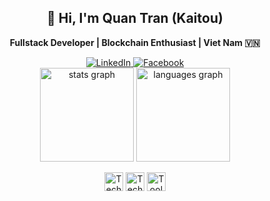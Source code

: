 <div align="center">
  <h2>👋 Hi, I'm Quan Tran (Kaitou)</h2>
  <p><strong>Fullstack Developer | Blockchain Enthusiast | Viet Nam 🇻🇳</strong></p>



  <a href="https://www.linkedin.com/in/quan-tran-524503248/" target="_blank">
    <img src="https://img.shields.io/badge/LinkedIn-0077B5?style=for-the-badge&logo=linkedin&logoColor=white" alt="LinkedIn" />
  </a>
  <a href="https://www.facebook.com/profile.php?id=100011149218172" target="_blank">
    <img src="https://img.shields.io/badge/Facebook-1877F2?style=for-the-badge&logo=facebook&logoColor=white" alt="Facebook" />
  </a>
</div>

<div align="center">
  <img src="https://github-readme-stats.vercel.app/api?username=Quantaphocpython&hide_title=true&show_icons=true&include_all_commits=true&count_private=true&theme=tokyonight&hide_border=true&bg_color=00000000" height="150" alt="stats graph" />
  <img src="https://github-readme-stats.vercel.app/api/top-langs?username=Quantaphocpython&layout=compact&card_width=320&langs_count=6&theme=tokyonight&hide_border=true&bg_color=00000000" height="150" alt="languages graph" />
</div>

<div align="center">
<p align="center">
  <img src="https://skillicons.dev/icons?i=html,css,js,ts,react,java,spring" height="30" alt="Tech Stack 1" />
<!--   <br /> -->
  <img src="https://skillicons.dev/icons?i=nextjs,mongodb,mysql,redis,firebase,aws" height="30" alt="Tech Stack 2" />
<!--   <br /> -->
  <img src="https://skillicons.dev/icons?i=git,github,vscode,idea,docker" height="30" alt="Tools & Platforms" />
</p>
</div>


